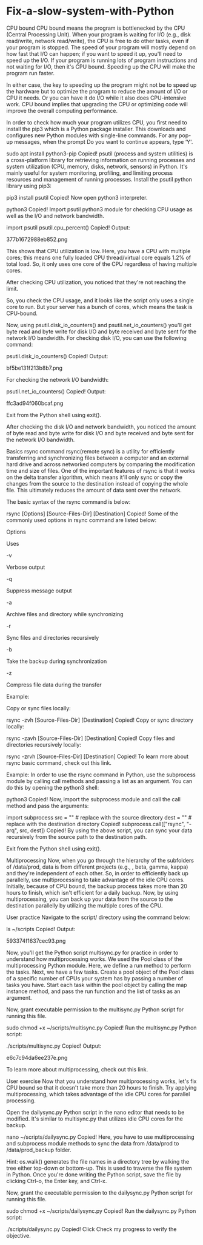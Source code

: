 # Fix-a-slow-system-with-Python
CPU bound
CPU bound means the program is bottlenecked by the CPU (Central Processing Unit). When your program is waiting for I/O (e.g., disk read/write, network read/write), the CPU is free to do other tasks, even if your program is stopped. The speed of your program will mostly depend on how fast that I/O can happen; if you want to speed it up, you'll need to speed up the I/O. If your program is running lots of program instructions and not waiting for I/O, then it's CPU bound. Speeding up the CPU will make the program run faster.

In either case, the key to speeding up the program might not be to speed up the hardware but to optimize the program to reduce the amount of I/O or CPU it needs. Or you can have it do I/O while it also does CPU-intensive work. CPU bound implies that upgrading the CPU or optimizing code will improve the overall computing performance.

In order to check how much your program utilizes CPU, you first need to install the pip3 which is a Python package installer. This downloads and configures new Python modules with single-line commands. For any pop-up messages, when the prompt Do you want to continue appears, type ‘Y'.

sudo apt install python3-pip
Copied!
psutil (process and system utilities) is a cross-platform library for retrieving information on running processes and system utilization (CPU, memory, disks, network, sensors) in Python. It's mainly useful for system monitoring, profiling, and limiting process resources and management of running processes. Install the psutil python library using pip3:

pip3 install psutil
Copied!
Now open python3 interpreter.

python3
Copied!
Import psutil python3 module for checking CPU usage as well as the I/O and network bandwidth.

import psutil
psutil.cpu_percent()
Copied!
Output:

377b1672988eb852.png

This shows that CPU utilization is low. Here, you have a CPU with multiple cores; this means one fully loaded CPU thread/virtual core equals 1.2% of total load. So, it only uses one core of the CPU regardless of having multiple cores.

After checking CPU utilization, you noticed that they're not reaching the limit.

So, you check the CPU usage, and it looks like the script only uses a single core to run. But your server has a bunch of cores, which means the task is CPU-bound.

Now, using psutil.disk_io_counters() and psutil.net_io_counters() you'll get byte read and byte write for disk I/O and byte received and byte sent for the network I/O bandwidth. For checking disk I/O, you can use the following command:

psutil.disk_io_counters()
Copied!
Output:

bf5be131f213b8b7.png

For checking the network I/O bandwidth:

psutil.net_io_counters()
Copied!
Output:

ffc3ad94f060bcaf.png

Exit from the Python shell using exit().

After checking the disk I/O and network bandwidth, you noticed the amount of byte read and byte write for disk I/O and byte received and byte sent for the network I/O bandwidth.

Basics rsync command
rsync(remote sync) is a utility for efficiently transferring and synchronizing files between a computer and an external hard drive and across networked computers by comparing the modification time and size of files. One of the important features of rsync is that it works on the delta transfer algorithm, which means it'll only sync or copy the changes from the source to the destination instead of copying the whole file. This ultimately reduces the amount of data sent over the network.

The basic syntax of the rsync command is below:

rsync [Options] [Source-Files-Dir] [Destination]
Copied!
Some of the commonly used options in rsync command are listed below:

Options

Uses

-v

Verbose output

-q

Suppress message output

-a

Archive files and directory while synchronizing

-r

Sync files and directories recursively

-b

Take the backup during synchronization

-z

Compress file data during the transfer

Example:

Copy or sync files locally:

rsync -zvh [Source-Files-Dir] [Destination]
Copied!
Copy or sync directory locally:

rsync -zavh [Source-Files-Dir] [Destination]
Copied!
Copy files and directories recursively locally:

rsync -zrvh [Source-Files-Dir] [Destination]
Copied!
To learn more about rsync basic command, check out this link.

Example:
In order to use the rsync command in Python, use the subprocess module by calling call methods and passing a list as an argument. You can do this by opening the python3 shell:

python3
Copied!
Now, import the subprocess module and call the call method and pass the arguments:

import subprocess
src = "<source-path>" # replace <source-path> with the source directory
dest = "<destination-path>" # replace <destination-path> with the destination directory
Copied!
subprocess.call(["rsync", "-arq", src, dest])
Copied!
By using the above script, you can sync your data recursively from the source path to the destination path.

Exit from the Python shell using exit().

Multiprocessing
Now, when you go through the hierarchy of the subfolders of /data/prod, data is from different projects (e.g., , beta, gamma, kappa) and they're independent of each other. So, in order to efficiently back up parallelly, use multiprocessing to take advantage of the idle CPU cores. Initially, because of CPU bound, the backup process takes more than 20 hours to finish, which isn't efficient for a daily backup. Now, by using multiprocessing, you can back up your data from the source to the destination parallelly by utilizing the multiple cores of the CPU.

User practice
Navigate to the script/ directory using the command below:

ls ~/scripts
Copied!
Output:

593374f1637cec93.png

Now, you'll get the Python script multisync.py for practice in order to understand how multiprocessing works. We used the Pool class of the multiprocessing Python module. Here, we define a run method to perform the tasks. Next, we have a few tasks. Create a pool object of the Pool class of a specific number of CPUs your system has by passing a number of tasks you have. Start each task within the pool object by calling the map instance method, and pass the run function and the list of tasks as an argument.

Now, grant executable permission to the multisync.py Python script for running this file.

sudo chmod +x ~/scripts/multisync.py
Copied!
Run the multisync.py Python script:

./scripts/multisync.py
Copied!
Output:

e6c7c94da6ee237e.png

To learn more about multiprocessing, check out this link.

User exercise
Now that you understand how multiprocessing works, let's fix CPU bound so that it doesn't take more than 20 hours to finish. Try applying multiprocessing, which takes advantage of the idle CPU cores for parallel processing.

Open the dailysync.py Python script in the nano editor that needs to be modified. It's similar to multisync.py that utilizes idle CPU cores for the backup.

nano ~/scripts/dailysync.py
Copied!
Here, you have to use multiprocessing and subprocess module methods to sync the data from /data/prod to /data/prod_backup folder.

Hint: os.walk() generates the file names in a directory tree by walking the tree either top-down or bottom-up. This is used to traverse the file system in Python.
Once you're done writing the Python script, save the file by clicking Ctrl-o, the Enter key, and Ctrl-x.

Now, grant the executable permission to the dailysync.py Python script for running this file.

sudo chmod +x ~/scripts/dailysync.py
Copied!
Run the dailysync.py Python script:

./scripts/dailysync.py
Copied!
Click Check my progress to verify the objective.
